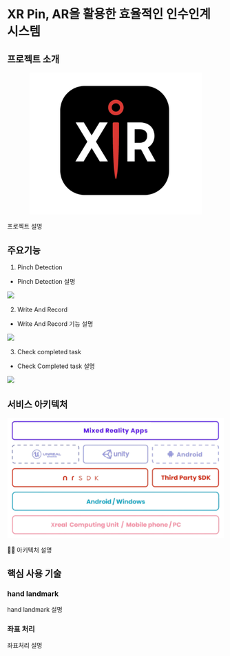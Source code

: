 # XR Pin, AR을 활용한 효율적인 인수인계 시스템

## 프로젝트 소개
<div align="center">
  <img src="images/xrpin_logo.png" width=400px>
</div>

프로젝트 설명


## 주요기능

1. Pinch Detection
* Pinch Detection 설명
<img src="images/pinch.gif" width=400px>

2. Write And Record
* Write And Record 기능 설명
<img src="images/write_record.gif" width=400px>

3. Check completed task
* Check Completed task 설명
<img src="images/complete.gif" width=400px>



## 서비스 아키텍처
<img src="images/architecture.png"> 

💁‍♂️ 아키텍처 설명



## 핵심 사용 기술
### hand landmark
hand landmark 설명

### 좌표 처리
좌표처리 설명
